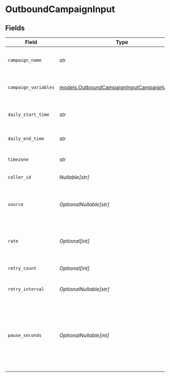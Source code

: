 # OutboundCampaignInput


## Fields

| Field                                                                                                | Type                                                                                                 | Required                                                                                             | Description                                                                                          | Example                                                                                              |
| ---------------------------------------------------------------------------------------------------- | ---------------------------------------------------------------------------------------------------- | ---------------------------------------------------------------------------------------------------- | ---------------------------------------------------------------------------------------------------- | ---------------------------------------------------------------------------------------------------- |
| `campaign_name`                                                                                      | *str*                                                                                                | :heavy_check_mark:                                                                                   | Human readable name of campaign                                                                      | Outbound Campaign 1                                                                                  |
| `campaign_variables`                                                                                 | [models.OutboundCampaignInputCampaignVariables](../models/outboundcampaigninputcampaignvariables.md) | :heavy_check_mark:                                                                                   | Variables for campaign                                                                               | {<br/>"key": "value",<br/>"key2": "value2"<br/>}                                                     |
| `daily_start_time`                                                                                   | *str*                                                                                                | :heavy_check_mark:                                                                                   | Start time of campaign each day                                                                      | 09:00:00                                                                                             |
| `daily_end_time`                                                                                     | *str*                                                                                                | :heavy_check_mark:                                                                                   | End time of campaign each day                                                                        | 17:00:00                                                                                             |
| `timezone`                                                                                           | *str*                                                                                                | :heavy_check_mark:                                                                                   | Timezone of campaign                                                                                 | America/New_York                                                                                     |
| `caller_id`                                                                                          | *Nullable[str]*                                                                                      | :heavy_check_mark:                                                                                   | Caller ID for call                                                                                   | 19995551234                                                                                          |
| `source`                                                                                             | *OptionalNullable[str]*                                                                              | :heavy_minus_sign:                                                                                   | Source phone number, email, or SMS number                                                            | +19032900844                                                                                         |
| `rate`                                                                                               | *Optional[int]*                                                                                      | :heavy_minus_sign:                                                                                   | Target number of outreach calls per minute                                                           | 5                                                                                                    |
| `retry_count`                                                                                        | *Optional[int]*                                                                                      | :heavy_minus_sign:                                                                                   | Number of retries per target                                                                         | 1                                                                                                    |
| `retry_interval`                                                                                     | *OptionalNullable[str]*                                                                              | :heavy_minus_sign:                                                                                   | How long to wait before retrying                                                                     | 30m                                                                                                  |
| `pause_seconds`                                                                                      | *OptionalNullable[int]*                                                                              | :heavy_minus_sign:                                                                                   | How many seconds to pause between queueing calls. Useful when rate should be less than 1 per minute  | 30                                                                                                   |